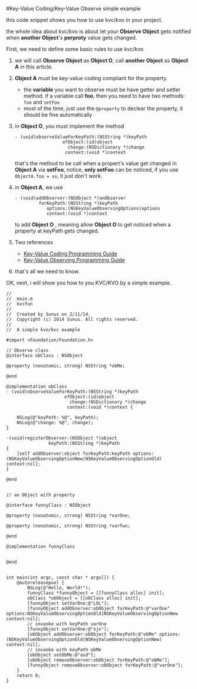 #Key-Value Coding/Key-Value Observe simple example

this code snippet shows you how to use kvc/kvo in your project.

the whole idea about kvc/kvo is about let your __Observe Object__ gets notified when __another Object__'s  __perproty__ value gets changed.

First, we need to define some basic rules to use kvc/kvo

1. we will call __Observe Object__ as __Object O__, call __another Object__ as __Object A__ in this article.

2. __Object A__ must be key-value coding compliant for the property.
	* the __variable__ you want to observe must be have getter and setter method. if a variable call __foo__, then you need to have two methods: ``foo`` and ``setFoo``
	* most of the time, just use the ``@property`` to declear the property, it should be fine automatically 
 
3. in __Object O__, you must implement the method

	```
	- (void)observeValueForKeyPath:(NSString *)keyPath
                      ofObject:(id)object
                        change:(NSDictionary *)change
                       context:(void *)context 
	```
	that's the method to be call when a propert's value get changed in __Object A__ via __setFoo__, notice, __only setFoo__ can be noticed, if you use ```ObjectA.foo = xx```, it just don't work.


4. in __Object A__, we use

	```
	- (void)addObserver:(NSObject *)anObserver
		 	 forKeyPath:(NSString *)keyPath 
				options:(NSKeyValueObservingOptions)options 
				context:(void *)context
	```
	to add __Object O__ , meaning allow __Object O__ to get noticed when a property at keyPath
	gets changed.

5. Two references
	* [Key-Value Coding Programming Guide](https://developer.apple.com/library/mac/documentation/Cocoa/Conceptual/KeyValueCoding/Articles/KeyValueCoding.html#//apple_ref/doc/uid/10000107i) 
	* [Key-Value Observing Programming Guide](https://developer.apple.com/library/mac/documentation/Cocoa/Conceptual/KeyValueObserving/KeyValueObserving.html#//apple_ref/doc/uid/10000177-BCICJDHA)
6. that's all we need to know. 

OK, next, i will show you how to you KVC/KVO by a simple example.

```
//
//  main.m
//  kvcfun
//
//  Created by Sunus on 2/11/14.
//  Copyright (c) 2014 Sunus. All rights reserved.
//
//  A simple kvo/kvc example

#import <Foundation/Foundation.h>

// Observe class
@interface obClass : NSObject

@property (nonatomic, strong) NSString *obMe;

@end

@implementation obClass
- (void)observeValueForKeyPath:(NSString *)keyPath
                      ofObject:(id)object
                        change:(NSDictionary *)change
                       context:(void *)context {
    
    NSLog(@"keyPath: %@", keyPath);
    NSLog(@"change: %@", change);
}

-(void)registerObserver:(NSObject *)object
                keyPath:(NSString *)keyPath
{
    [self addObserver:object forKeyPath:keyPath options:(NSKeyValueObservingOptionNew|NSKeyValueObservingOptionOld) context:nil];
}

@end


// an Object with property

@interface funnyClass : NSObject

@property (nonatomic, strong) NSString *varOne;

@property (nonatomic, strong) NSString *varTwo;

@end

@implementation funnyClass


@end


int main(int argc, const char * argv[]) {
    @autoreleasepool {
        NSLog(@"Hello, World!");
        funnyClass *funnyObject = [[funnyClass alloc] init];
        obClass *obObject = [[obClass alloc] init];
        [funnyObject setVarOne:@"LOL"];
        [funnyObject addObserver:obObject forKeyPath:@"varOne" options:NSKeyValueObservingOptionOld|NSKeyValueObservingOptionNew context:nil];
        // invaoke with keyPath varOne
        [funnyObject setVarOne:@"xjx"];
        [obObject addObserver:obObject forKeyPath:@"obMe" options:(NSKeyValueObservingOptionOld|NSKeyValueObservingOptionNew) context:nil];
        // invaoke with keyPath obMe
        [obObject setObMe:@"asd"];
        [obObject removeObserver:obObject forKeyPath:@"obMe"];
        [funnyObject removeObserver:obObject forKeyPath:@"varOne"];
    }
    return 0;
}
```